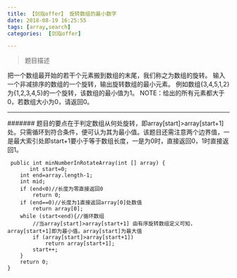 ```yaml
---
title: 【剑指offer】 旋转数组的最小数字 
date: 2018-08-19 16:25:55   
tags: [array,search]   
categories:  [剑指offer]      

---
```


>  题目描述
>  
把一个数组最开始的若干个元素搬到数组的末尾，我们称之为数组的旋转。 输入一个非减排序的数组的一个旋转，输出旋转数组的最小元素。 例如数组{3,4,5,1,2}为{1,2,3,4,5}的一个旋转，该数组的最小值为1。 NOTE：给出的所有元素都大于0，若数组大小为0，请返回0。

--------------
####### 题目的要点在于判定数组从何处旋转，即array[start]>array[start+1]处。只需循环到符合条件，便可认为其为最小值。该题目还需注意两个边界值，一是最大索引处即start+1要小于等于数组长度，一是为0时，直接返回0，1时直接返回1。
                                                          

     
     public int minNumberInRotateArray(int [] array) {
           int start=0;
        int end=array.length-1;
        int mid;
        if (end<0)//长度为零直接返回0
            return 0;
        if (end==0)//长度为1直接返回array[0]处数值
            return array[0];
        while (start<end){//循环数组
            //当array[start]>array[start+1] 由有序旋转数组定义可知，array[start+1]即为最小值。array[start]为最大值
            if (array[start]>array[start+1])
                return array[start+1];
            start++;
        }
        return 0;
    }